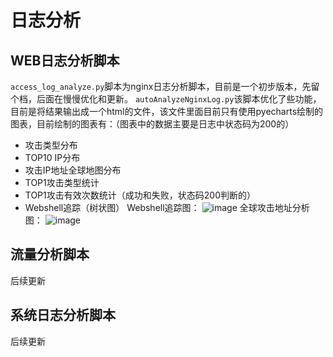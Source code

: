 # 日志分析
## WEB日志分析脚本
`access_log_analyze.py`脚本为nginx日志分析脚本，目前是一个初步版本，先留个档，后面在慢慢优化和更新。
`autoAnalyzeNginxLog.py`该脚本优化了些功能，目前是将结果输出成一个html的文件，该文件里面目前只有使用pyecharts绘制的图表，目前绘制的图表有：（图表中的数据主要是日志中状态码为200的）
- 攻击类型分布
- TOP10 IP分布
- 攻击IP地址全球地图分布
- TOP1攻击类型统计
- TOP1攻击有效次数统计（成功和失败，状态码200判断的）
- Webshell追踪（树状图）
Webshell追踪图：
![image](https://user-images.githubusercontent.com/42025843/124081694-7050a580-da7e-11eb-9698-1ec79b81fe73.png)
全球攻击地址分析图：
![image](https://user-images.githubusercontent.com/42025843/124081749-7d6d9480-da7e-11eb-8743-2b824867d4db.png)

## 流量分析脚本
后续更新
## 系统日志分析脚本
后续更新
